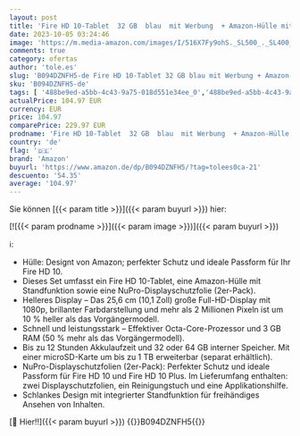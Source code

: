 ```yaml
---
layout: post
title: 'Fire HD 10-Tablet  32 GB  blau  mit Werbung  + Amazon-Hülle mit Standfunktion  blau  + NuPro-Displayschutzfolie  2er-Pack '
date: 2023-10-05 03:24:46
image: 'https://m.media-amazon.com/images/I/516X7Fy9ohS._SL500_._SL400_.jpg'
comments: true
category: ofertas
author: 'tole.es'
slug: 'B094DZNFH5-de Fire HD 10-Tablet 32 GB blau mit Werbung + Amazon-Hülle...'
sku: 'B094DZNFH5-de'
tags: [ '488be9ed-a5bb-4c43-9a75-018d551e34ee_0','488be9ed-a5bb-4c43-9a75-018d551e34ee_3801','Amazon-Geräte','Amazon-Geräte & Zubehör','Arborist Merchandising Root','Computer & Zubehör','Fire HD 10 tablet','Fire-Tablet-Pakete','Fire-Tablets','Geräte-Pakete','Self Service','Special Features Stores','Tablet-PCs','amazon','🇩🇪', ]
actualPrice: 104.97 EUR
currency: EUR
price: 104.97
comparePrice: 229.97 EUR
prodname: 'Fire HD 10-Tablet  32 GB  blau  mit Werbung  + Amazon-Hülle mit Standfunktion  blau  + NuPro-Displayschutzfolie  2er-Pack '
country: 'de'
flag: '🇩🇪'
brand: 'Amazon'
buyurl: 'https://www.amazon.de/dp/B094DZNFH5/?tag=tolees0ca-21'
descuento: '54.35'
average: '104.97'
---
```


Sie können [{{< param title >}}]({{< param buyurl >}}) hier:

[![{{< param prodname >}}]({{< param image >}})]({{< param buyurl >}})

ℹ️:

- Hülle: Designt von Amazon; perfekter Schutz und ideale Passform für Ihr Fire HD 10.
- Dieses Set umfasst ein Fire HD 10-Tablet, eine Amazon-Hülle mit Standfunktion sowie eine NuPro-Displayschutzfolie (2er-Pack).
- Helleres Display – Das 25,6 cm (10,1 Zoll) große Full-HD-Display mit 1080p, brillanter Farbdarstellung und mehr als 2 Millionen Pixeln ist um 10 % heller als das Vorgängermodell.
- Schnell und leistungsstark – Effektiver Octa-Core-Prozessor und 3 GB RAM (50 % mehr als das Vorgängermodell).
- Bis zu 12 Stunden Akkulaufzeit und 32 oder 64 GB interner Speicher. Mit einer microSD-Karte um bis zu 1 TB erweiterbar (separat erhältlich).
- NuPro-Displayschutzfolien (2er-Pack): Perfekter Schutz und ideale Passform für Fire HD 10 und Fire HD 10 Plus. Im Lieferumfang enthalten: zwei Displayschutzfolien, ein Reinigungstuch und eine Applikationshilfe.
- Schlankes Design mit integrierter Standfunktion für freihändiges Ansehen von Inhalten.

[🛒 Hier!!]({{< param buyurl >}})
{{<world>}}B094DZNFH5{{</world>}}
